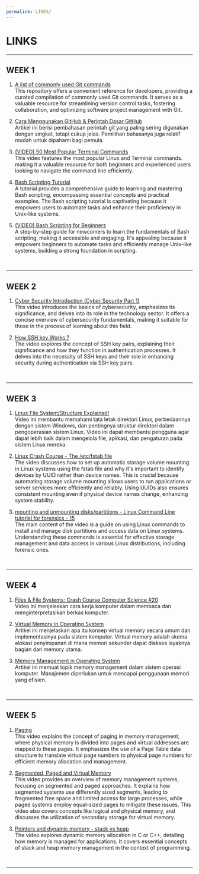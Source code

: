 ```yaml
---
permalink: LINKS/
---
```


# LINKS
<hr>

## WEEK 1

1. [A list of commonly used Git commands](https://github.com/joshnh/Git-Commands)<br>
This repository offers a convenient reference for developers, providing a curated compilation of commonly used Git commands. It serves as a valuable resource for streamlining version control tasks, fostering collaboration, and optimizing software project management with Git.

2. [Cara Menggunakan GitHub & Perintah Dasar GitHub](https://www.hostinger.co.id/tutorial/cara-menggunakan-github-perintah-dasar-github)<br>
Artikel ini berisi pembahasan perintah git yang paling sering digunakan dengan singkat, tetapi cukup jelas. Pemilihan bahasanya juga relatif mudah untuk dipahami bagi pemula.

3. [(VIDEO) 50 Most Popular Terminal Commands](https://www.youtube.com/watch?v=ZtqBQ68cfJc)<br>
This video features the most popular Linux and Terminal commands. making it a valuable resource for both beginners and experienced users looking to navigate the command line efficiently.

4. [Bash Scripting Tutorial](https://www.javatpoint.com/bash)<br>
A tutorial provides a comprehensive guide to learning and mastering Bash scripting, encompassing essential concepts and practical examples. The Bash scripting tutorial is captivating because it empowers users to automate tasks and enhance their proficiency in Unix-like systems.

5. [(VIDEO) Bash Scripting for Beginners](https://www.youtube.com/watch?v=tK9Oc6AEnR4)<br>
A step-by-step guide for newcomers to learn the fundamentals of Bash scripting, making it accessible and engaging. It's appealing because it empowers beginners to automate tasks and efficiently manage Unix-like systems, building a strong foundation in scripting.
<br>
<hr>

## WEEK 2

1. [Cyber Security Introduction (Cyber Security Part 1)](https://youtu.be/rcDO8km6R6c?si=gTfja7uJk1otT_jP)<br>
This video introduces the basics of cybersecurity, emphasizes its significance, and delves into its role in the technology sector. It offers a concise overview of cybersecurity fundamentals, making it suitable for those in the process of learning about this field.

2. [How SSH key Works ?](https://youtu.be/y2SWzw9D4RA?si=-Byb8Y9Rp9c9_tVy)<br>
The video explores the concept of SSH key pairs, explaining their significance and how they function in authentication processes. It delves into the necessity of SSH keys and their role in enhancing security during authentication via SSH key pairs.
<br>
<hr>

## WEEK 3

1. [Linux File System/Structure Explained!](https://youtu.be/HbgzrKJvDRw)<br>
Video ini membantu memahami tata letak direktori Linux, perbedaannya dengan sistem Windows, dan pentingnya struktur direktori dalam pengoperasian sistem Linux. Video ini dapat membantu pengguna agar dapat lebih baik dalam mengelola file, aplikasi, dan pengaturan pada sistem Linux mereka.

2. [Linux Crash Course - The /etc/fstab file](https://youtu.be/A7xH74o6kY0)<br>
The video discusses how to set up automatic storage volume mounting in Linux systems using the fstab file and why it's important to identify devices by UUID rather than device names. This is crucial because automating storage volume mounting allows users to run applications or server services more efficiently and reliably. Using UUIDs also ensures consistent mounting even if physical device names change, enhancing system stability.

3. [mounting and unmounting disks/partitions - Linux Command Line tutorial for forensics - 15](https://youtu.be/F-a_BBAGfkE)<br>
The main content of the video is a guide on using Linux commands to install and manage disk partitions and access data on Linux systems. Understanding these commands is essential for effective storage management and data access in various Linux distributions, including forensic ones.
<br>
<hr>

## WEEK 4

1. [Files & File Systems: Crash Course Computer Science #20](https://www.youtube.com/watch?v=KN8YgJnShPM)<br>
Video ini menjelaskan cara kerja komputer dalam membaca dan menginterpretasikan berkas komputer.

2. [Virtual Memory in Operating System](https://www.geeksforgeeks.org/virtual-memory-in-operating-system/)<br>
Artikel ini menjelaskan apa itu konsep virtual memory secara umum dan implementasinya pada sistem komputer. Virtual memory adalah skema alokasi penyimpanan di mana memori sekunder dapat diakses layaknya bagian dari memory utama.

3. [Memory Management in Operating System](https://www.geeksforgeeks.org/memory-management-in-operating-system/)<br>
Artikel ini memuat topik memory management dalam sistem operasi komputer. Manajemen diperlukan untuk mencapai penggunaan memori yang efisien.
<br>
<hr>


## WEEK 5

1. [Paging](https://youtu.be/pJ5ezHfJokw?si=xN3gJCGsQ8DTITsy)<br>
This video explains the concept of paging in memory management, where physical memory is divided into pages and virtual addresses are mapped to these pages. It emphasizes the use of a Page Table data structure to translate virtual page numbers to physical page numbers for efficient memory allocation and management.


2. [Segmented, Paged and Virtual Memory](https://youtu.be/p9yZNLeOj4s?si=PXQgmQcRZxrPIBlp)<br>
This video provides an overview of memory management systems, focusing on segmented and paged approaches. It explains how segmented systems use differently sized segments, leading to fragmented free space and limited access for large processes, while paged systems employ equal-sized pages to mitigate these issues. This video also covers concepts like logical and physical memory, and discusses the utilization of secondary storage for virtual memory.


3. [Pointers and dynamic memory - stack vs heap](https://youtu.be/_8-ht2AKyH4?si=hbE1eUqzaVjhUTIw)<br>
The video explores dynamic memory allocation in C or C++, detailing how memory is managed for applications. It covers essential concepts of stack and heap memory management in the context of programming.
<br>
<hr>

